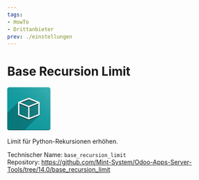 ```yaml
---
tags:
- HowTo
- Drittanbieter
prev: ./einstellungen
---
```

# Base Recursion Limit
![icon_oms_box](assets/icon_oms_box.png)

Limit für Python-Rekursionen erhöhen. 

Technischer Name: `base_recursion_limit`\
Repository: <https://github.com/Mint-System/Odoo-Apps-Server-Tools/tree/14.0/base_recursion_limit>
